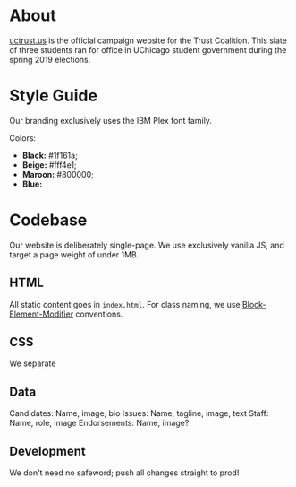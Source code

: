 # About

[uctrust.us](https://www.uctrust.us) is the official campaign website for the Trust Coalition. This slate of three students ran for office in UChicago student government during the spring 2019 elections. 

# Style Guide

Our branding exclusively uses the IBM Plex font family.

Colors:

* **Black:** #1f161a;
* **Beige:** #fff4e1;
* **Maroon:** #800000;
* **Blue:** 

# Codebase

Our website is deliberately single-page. We use exclusively vanilla JS, and target a page weight of under 1MB.


## HTML

All static content goes in `index.html`.
For class naming, we use [Block-Element-Modifier](http://getbem.com/naming/) conventions. 

## CSS

We separate 

## Data

Candidates: Name, image, bio
Issues: Name, tagline, image, text
Staff: Name, role, image
Endorsements: Name, image?

## Development

We don't need no safeword; push all changes straight to prod!
